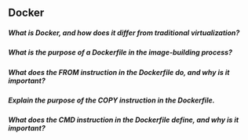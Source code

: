 ## Docker

##### What is Docker, and how does it differ from traditional virtualization?
##### What is the purpose of a Dockerfile in the image-building process?
##### What does the FROM instruction in the Dockerfile do, and why is it important?
##### Explain the purpose of the COPY instruction in the Dockerfile.
##### What does the CMD instruction in the Dockerfile define, and why is it important?

